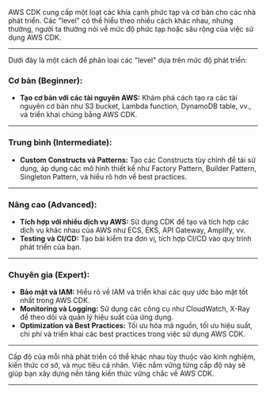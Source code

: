 AWS CDK cung cấp một loạt các khía cạnh phức tạp và cơ bản cho các nhà phát triển. Các "level" có thể hiểu theo nhiều cách khác nhau, nhưng thường, người ta thường nói về mức độ phức tạp hoặc sâu rộng của việc sử dụng AWS CDK.

---

Dưới đây là một cách để phân loại các "level" dựa trên mức độ phát triển:

### Cơ bản (Beginner):

- **Tạo cơ bản với các tài nguyên AWS:** Khám phá cách tạo ra các tài nguyên cơ bản như S3 bucket, Lambda function, DynamoDB table, vv., và triển khai chúng bằng AWS CDK.

---

### Trung bình (Intermediate):

- **Custom Constructs và Patterns:** Tạo các Constructs tùy chỉnh để tái sử dụng, áp dụng các mô hình thiết kế như Factory Pattern, Builder Pattern, Singleton Pattern, và hiểu rõ hơn về best practices.

---

### Nâng cao (Advanced):

- **Tích hợp với nhiều dịch vụ AWS:** Sử dụng CDK để tạo và tích hợp các dịch vụ khác nhau của AWS như ECS, EKS, API Gateway, Amplify, vv.
- **Testing và CI/CD:** Tạo bài kiểm tra đơn vị, tích hợp CI/CD vào quy trình phát triển của bạn.

---

### Chuyên gia (Expert):

- **Bảo mật và IAM:** Hiểu rõ về IAM và triển khai các quy ước bảo mật tốt nhất trong AWS CDK.
- **Monitoring và Logging:** Sử dụng các công cụ như CloudWatch, X-Ray để theo dõi và quản lý hiệu suất của ứng dụng.
- **Optimization và Best Practices:** Tối ưu hóa mã nguồn, tối ưu hiệu suất, chi phí và triển khai các best practices trong việc sử dụng AWS CDK.

---

Cấp độ của mỗi nhà phát triển có thể khác nhau tùy thuộc vào kinh nghiệm, kiến thức cơ sở, và mục tiêu cá nhân. Việc nắm vững từng cấp độ này sẽ giúp bạn xây dựng nền tảng kiến thức vững chắc về AWS CDK.

---
